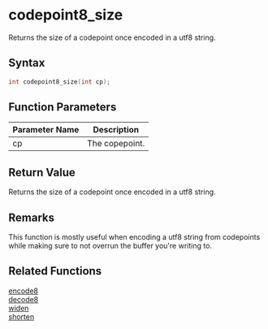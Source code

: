 # codepoint8_size

Returns the size of a codepoint once encoded in a utf8 string.

## Syntax

```cpp
int codepoint8_size(int cp);
```

## Function Parameters

Parameter Name | Description
--- | ---
cp | The copepoint.

## Return Value

Returns the size of a codepoint once encoded in a utf8 string.

## Remarks

This function is mostly useful when encoding a utf8 string from codepoints while making sure to not overrun the buffer you're writing to.

## Related Functions

[encode8](https://github.com/RandyGaul/cute_framework/blob/master/doc/string/utf8/encode8.md)  
[decode8](https://github.com/RandyGaul/cute_framework/blob/master/doc/string/utf8/decode8.md)  
[widen](https://github.com/RandyGaul/cute_framework/blob/master/doc/string/utf8/widen.md)  
[shorten](https://github.com/RandyGaul/cute_framework/blob/master/doc/string/utf8/shorten.md)  
